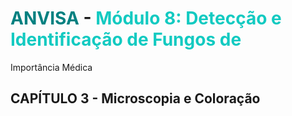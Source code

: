 # <span style="color:teal"> ANVISA </span> - <span style="color:#12cac1">Módulo 8: Detecção e Identificação de Fungos de
Importância Médica </span>

## CAPÍTULO 3 - Microscopia e Coloração
